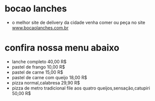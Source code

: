 # bocao lanches 
* o melhor site de delivery da cidade venha comer ou peça no site www.bocaolanches.com.br

# confira nossa menu abaixo
* lanche completo 40,00 R$
* pastel de frango 10,00 R$
* pastel de carne 15,00 R$
* pastel de carne com queijo 18,00 R$
* pizza normal,calabresa 29,90 R$
* pizza de metro tradicional file aos quatro queijos,sensação,catupiri 50,00 R$

